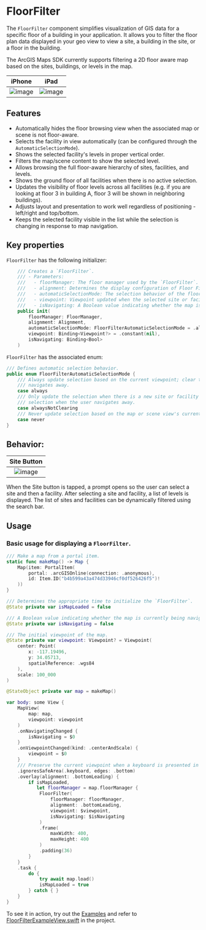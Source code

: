 #  FloorFilter

The `FloorFilter` component simplifies visualization of GIS data for a specific floor of a building in your application. It allows you to filter the floor plan data displayed in your geo view to view a site, a building in the site, or a floor in the building. 

The ArcGIS Maps SDK currently supports filtering a 2D floor aware map based on the sites, buildings, or levels in the map.

|iPhone|iPad|
|:--:|:--:|
|![image](https://user-images.githubusercontent.com/3998072/202811733-dcd640e9-3b27-43a8-8bec-fd9aeb6798c7.png)|![image](https://user-images.githubusercontent.com/3998072/202811772-bf6009e7-82ec-459f-86ae-6651f519b2ef.png)|

## Features

- Automatically hides the floor browsing view when the associated map or scene is not floor-aware.
- Selects the facility in view automatically (can be configured through the `AutomaticSelectionMode`).
- Shows the selected facility's levels in proper vertical order.
- Filters the map/scene content to show the selected level.
- Allows browsing the full floor-aware hierarchy of sites, facilities, and levels.
- Shows the ground floor of all facilities when there is no active selection.
- Updates the visibility of floor levels across all facilities (e.g. if you are looking at floor 3 in building A, floor 3 will be shown in neighboring buildings).
- Adjusts layout and presentation to work well regardless of positioning - left/right and top/bottom.
- Keeps the selected facility visible in the list while the selection is changing in response to map navigation.

## Key properties

`FloorFilter` has the following initializer:

```swift
    /// Creates a `FloorFilter`.
    /// - Parameters:
    ///   - floorManager: The floor manager used by the `FloorFilter`.
    ///   - alignment: Determines the display configuration of Floor Filter elements.
    ///   - automaticSelectionMode: The selection behavior of the floor filter.
    ///   - viewpoint: Viewpoint updated when the selected site or facility changes.
    ///   - isNavigating: A Boolean value indicating whether the map is currently being navigated.
    public init(
        floorManager: FloorManager,
        alignment: Alignment,
        automaticSelectionMode: FloorFilterAutomaticSelectionMode = .always,
        viewpoint: Binding<Viewpoint?> = .constant(nil),
        isNavigating: Binding<Bool>
    )
```

`FloorFilter` has the associated enum:

```swift
/// Defines automatic selection behavior.
public enum FloorFilterAutomaticSelectionMode {
    /// Always update selection based on the current viewpoint; clear the selection when the user
    /// navigates away.
    case always
    /// Only update the selection when there is a new site or facility in the current viewpoint; don't clear
    /// selection when the user navigates away.
    case alwaysNotClearing
    /// Never update selection based on the map or scene view's current viewpoint.
    case never
}
```

## Behavior:

|Site Button|
|:--:|
|![image](https://user-images.githubusercontent.com/3998072/203417956-5161103d-5d29-42fa-8564-de254159efe2.png)|

When the Site button is tapped, a prompt opens so the user can select a site and then a facility. After selecting a site and facility, a list of levels is displayed. The list of sites and facilities can be dynamically filtered using the search bar.

## Usage

### Basic usage for displaying a `FloorFilter`.

```swift
/// Make a map from a portal item.
static func makeMap() -> Map {
    Map(item: PortalItem(
        portal: .arcGISOnline(connection: .anonymous),
        id: Item.ID("b4b599a43a474d33946cf0df526426f5")!
    ))
}

/// Determines the appropriate time to initialize the `FloorFilter`.
@State private var isMapLoaded = false

/// A Boolean value indicating whether the map is currently being navigated.
@State private var isNavigating = false

/// The initial viewpoint of the map.
@State private var viewpoint: Viewpoint? = Viewpoint(
    center: Point(
        x: -117.19496,
        y: 34.05713,
        spatialReference: .wgs84
    ),
    scale: 100_000
)

@StateObject private var map = makeMap()

var body: some View {
    MapView(
        map: map,
        viewpoint: viewpoint
    )
    .onNavigatingChanged {
        isNavigating = $0
    }
    .onViewpointChanged(kind: .centerAndScale) {
        viewpoint = $0
    }
    /// Preserve the current viewpoint when a keyboard is presented in landscape.
    .ignoresSafeArea(.keyboard, edges: .bottom)
    .overlay(alignment: .bottomLeading) {
        if isMapLoaded,
           let floorManager = map.floorManager {
            FloorFilter(
                floorManager: floorManager,
                alignment: .bottomLeading,
                viewpoint: $viewpoint,
                isNavigating: $isNavigating
            )
            .frame(
                maxWidth: 400,
                maxHeight: 400
            )
            .padding(36)
        }
    }
    .task {
        do {
            try await map.load()
            isMapLoaded = true
        } catch { }
    }
}
```

To see it in action, try out the [Examples](../../Examples) and refer to [FloorFilterExampleView.swift](../../Examples/Examples/FloorFilterExampleView.swift) in the project.
